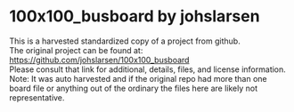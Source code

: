 
# 100x100_busboard by johslarsen  
This is a harvested standardized copy of a project from github.  
The original project can be found at:  
https://github.com/johslarsen/100x100_busboard  
Please consult that link for additional, details, files, and license information.  
Note: It was auto harvested and if the original repo had more than one board file or anything out of the ordinary the files here are likely not representative.  
    